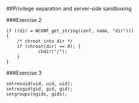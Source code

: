 ##Privilege separation and server-side sandboxing

###Exercise 2

    if ((dir = NCONF_get_string(conf, name, "dir")))
    {
        /* chroot into dir */
        if (chroot(dir) == 0); {
                chdir("/");
        } 
    }

###Exercise 3

    setresuid(uid, uid, uid);
    setresgid(gid, gid, gid);
    setgroups(ngids, gids);
